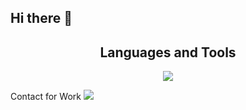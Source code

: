 ## Hi there 👋
 <H2 align="center">Languages and Tools</H2> 
<p align="center">
  <a align="center" href="https://skillicons.dev">
    <img src="https://skillicons.dev/icons?i=html,css,javascript,typescript,react,nextjs,nodejs,mysql,mongodb,postgresql,docker,postman" />
  </a>
</p>
<p>
 Contact for Work   
 <a align="center" href="https://skillicons.dev">
    <img src="https://skillicons.dev/icons?i=instagram" />
  </a>
</p>

